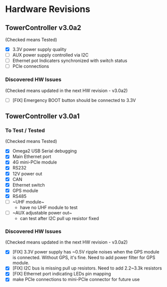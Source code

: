 # Hardware Revisions


## TowerController v3.0a2

(Checked means Tested)

* [x] 3.3V power supply quality
* [ ] AUX power supply controlled via I2C
* [ ] Ethernet pot Indicaters synchronized with switch status
* [ ] PCIe connections

### Discovered HW Issues

(Checked means updated in the next HW revision - v3.0a2)

* [ ] [FIX] Emergency BOOT button should be connected to 3.3V


## TowerController v3.0a1

### To Test / Tested

(Checked means Tested)

* [x] Omega2 USB Serial debugging
* [x] Main Ethernet port
* [x] 4G mini-PCIe module
* [x] RS232
* [x] 12V power out
* [x] CAN
* [x] Ethernet switch
* [x] GPS module
* [x] RS485
* [ ] ~UHF module~
  - have no UHF module to test
* [ ] ~AUX adjustable power out~
  - can test after I2C pull up resistor fixed

### Discovered HW Issues

(Checked means updated in the next HW revision - v3.0a2)

* [x] [FIX] 3.3V power supply has ~0.5V ripple noises when the GPS module is connected. Without GPS, it's fine. Need to add power filter for GPS module.
* [x] [FIX] I2C bus is missing pull up resistors. Need to add 2.2~3.3k resistors
* [x] [FIX] Ethernet port indicating LEDs pin mapping
* [x] make PCIe connections to mini-PCIe connector for future use

